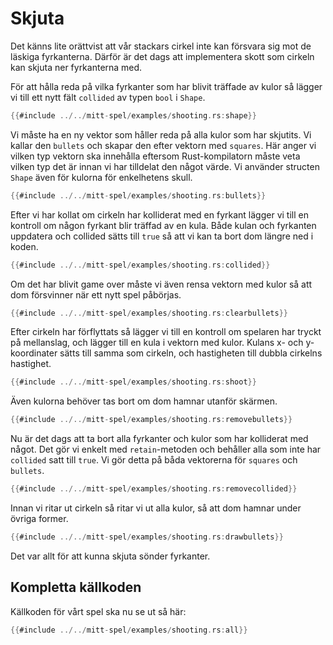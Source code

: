 # Skjuta

Det känns lite orättvist att vår stackars cirkel inte kan försvara sig mot de
läskiga fyrkanterna. Därför är det dags att implementera skott som cirkeln kan
skjuta ner fyrkanterna med.

För att hålla reda på vilka fyrkanter som har blivit träffade av kulor så
lägger vi till ett nytt fält `collided` av typen `bool` i `Shape`.

```rust [hl,6]
{{#include ../../mitt-spel/examples/shooting.rs:shape}}
```

Vi måste ha en ny vektor som håller reda på alla kulor som har skjutits. Vi
kallar den `bullets` och skapar den efter vektorn med `squares`. Här anger vi
vilken typ vektorn ska innehålla eftersom Rust-kompilatorn måste veta vilken
typ det är innan vi har tilldelat den något värde. Vi använder structen
`Shape` även för kulorna för enkelhetens skull.

```rust
{{#include ../../mitt-spel/examples/shooting.rs:bullets}}
```

Efter vi har kollat om cirkeln har kolliderat med en fyrkant lägger vi till en
kontroll om någon fyrkant blir träffad av en kula. Både kulan och fyrkanten
uppdatera och collided sätts till `true` så att vi kan ta bort dom längre ned
i koden.

```rust
{{#include ../../mitt-spel/examples/shooting.rs:collided}}
```

Om det har blivit game over måste vi även rensa vektorn med kulor så att dom
försvinner när ett nytt spel påbörjas.

```rust [hl,3]
{{#include ../../mitt-spel/examples/shooting.rs:clearbullets}}
```

Efter cirkeln har förflyttats så lägger vi till en kontroll om spelaren har
tryckt på mellanslag, och lägger till en kula i vektorn med kulor. Kulans x-
och y-koordinater sätts till samma som cirkeln, och hastigheten till dubbla
cirkelns hastighet.

```rust
{{#include ../../mitt-spel/examples/shooting.rs:shoot}}
```

Även kulorna behöver tas bort om dom hamnar utanför skärmen.

```rust
{{#include ../../mitt-spel/examples/shooting.rs:removebullets}}
```

Nu är det dags att ta bort alla fyrkanter och kulor som har kolliderat med
något. Det gör vi enkelt med `retain`-metoden och behåller alla som inte har
`collided` satt till `true`. Vi gör detta på båda vektorerna för `squares` och
`bullets`.

```rust
{{#include ../../mitt-spel/examples/shooting.rs:removecollided}}
```

Innan vi ritar ut cirkeln så ritar vi ut alla kulor, så att dom hamnar under
övriga former.

```rust
{{#include ../../mitt-spel/examples/shooting.rs:drawbullets}}
```

Det var allt för att kunna skjuta sönder fyrkanter.

## Kompletta källkoden

Källkoden för vårt spel ska nu se ut så här:

```rust
{{#include ../../mitt-spel/examples/shooting.rs:all}}
```
